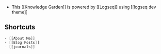 - This [[Knowledge Garden]] is powered by [[Logseq]] using [[logseq dev theme]]
## Shortcuts
	- [[About Me]]
	- [[Blog Posts]]
	- [[journals]]